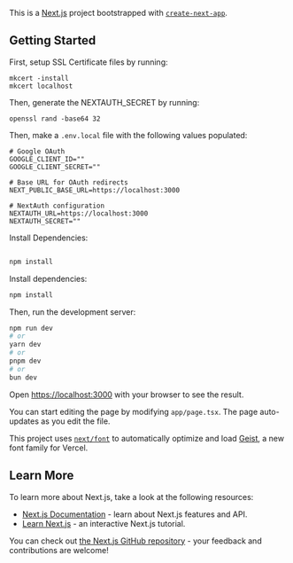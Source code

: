 This is a [Next.js](https://nextjs.org) project bootstrapped with [`create-next-app`](https://nextjs.org/docs/app/api-reference/cli/create-next-app).

## Getting Started

First, setup SSL Certificate files by running:

```shell
mkcert -install
mkcert localhost
```

Then, generate the NEXTAUTH_SECRET by running:

```
openssl rand -base64 32
```

Then, make a `.env.local` file with the following values populated:

```
# Google OAuth
GOOGLE_CLIENT_ID=""
GOOGLE_CLIENT_SECRET=""

# Base URL for OAuth redirects
NEXT_PUBLIC_BASE_URL=https://localhost:3000

# NextAuth configuration
NEXTAUTH_URL=https://localhost:3000
NEXTAUTH_SECRET="" 
```

Install Dependencies:
```bash

npm install

```



Install dependencies:

```bash
npm install
```


Then, run the development server:

```bash
npm run dev
# or
yarn dev
# or
pnpm dev
# or
bun dev
```

Open [https://localhost:3000](http://localhost:3000) with your browser to see the result.

You can start editing the page by modifying `app/page.tsx`. The page auto-updates as you edit the file.

This project uses [`next/font`](https://nextjs.org/docs/app/building-your-application/optimizing/fonts) to automatically optimize and load [Geist](https://vercel.com/font), a new font family for Vercel.

## Learn More

To learn more about Next.js, take a look at the following resources:

- [Next.js Documentation](https://nextjs.org/docs) - learn about Next.js features and API.
- [Learn Next.js](https://nextjs.org/learn) - an interactive Next.js tutorial.

You can check out [the Next.js GitHub repository](https://github.com/vercel/next.js) - your feedback and contributions are welcome!
